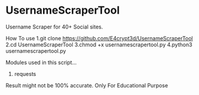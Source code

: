# UsernameScraperTool
Username Scraper for 40+ Social sites.

How To use
1.git clone https://github.com/E4crypt3d/UsernameScraperTool
2.cd UsernameScraperTool
3.chmod +x usernamescrapertool.py
4.python3 usernamescrapertool.py

Modules used in this script...
1. requests

Result might not be 100% accurate.
Only For Educational Purpose
